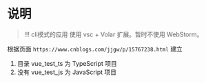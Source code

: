 # 说明
> !!! cli模式的应用 使用 vsc +  Volar 扩展。暂时不使用 WebStorm。

根据页面 `https://www.cnblogs.com/jjgw/p/15767238.html` 建立

1. 目录 vue_test_ts 为 TypeScript 项目
2. 没有 vue_test_js 为 JavaScript 项目